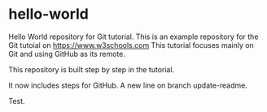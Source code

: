 # hello-world
Hello World repository for Git tutorial.
This is an example repository for the Git tutoial on https://www.w3schools.com
This tutorial focuses mainly on Git and using GitHub as its remote.

This repository is built step by step in the tutorial.

It now includes steps for GitHub.
A new line on branch update-readme.

Test.
